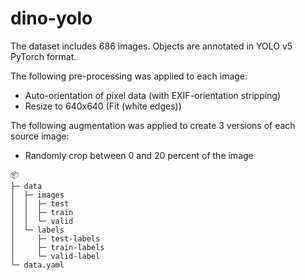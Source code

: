 # dino-yolo
The dataset includes 686 images.
Objects are annotated in YOLO v5 PyTorch format.

The following pre-processing was applied to each image:
* Auto-orientation of pixel data (with EXIF-orientation stripping)
* Resize to 640x640 (Fit (white edges))

The following augmentation was applied to create 3 versions of each source image:
* Randomly crop between 0 and 20 percent of the image

```
📦 
├─ data
│  ├─ images
│  │  ├─ test
│  │  ├─ train
│  │  └─ valid
│  └─ labels
│     ├─ test-labels
│     ├─ train-labels
│     └─ valid-label
└─ data.yaml
```

